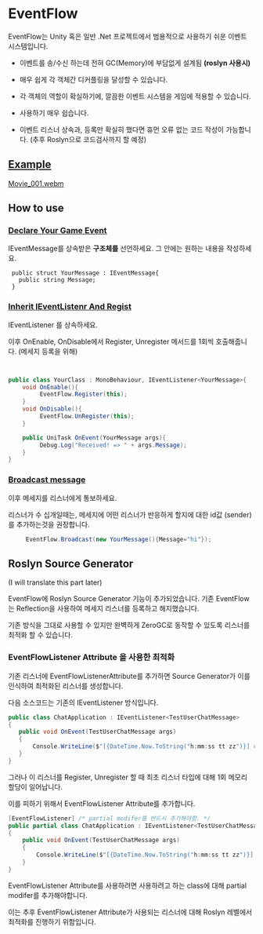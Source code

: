 # EventFlow

 EventFlow는 Unity 혹은 일반 .Net 프로젝트에서 범용적으로 사용하기 쉬운 이벤트 시스템입니다. 


 

- 이벤트를 송/수신 하는데 전혀 GC(Memory)에 부담없게 설계됨 **(roslyn 사용시)**

- 매우 쉽게 각 객체간 디커플링을 달성할 수 있습니다.  

- 각 객체의 역할이 확실하기에, 깔끔한 이벤트 시스템을 게임에 적용할 수 있습니다. 

- 사용하기 매우 쉽습니다.

- 이벤트 리스너 상속과, 등록만 확실히 했다면 휴먼 오류 없는 코드 작성이 가능합니다. (추후 Roslyn으로 코드검사까지 할 예정)
 
## [Example](https://github.com/shlifedev/event-flow/tree/main/src/Assets/Example)
[Movie_001.webm](https://github.com/user-attachments/assets/19ef0dd3-7288-49fa-b3c3-87b2195be071)

 

## How to use

### [Declare Your Game Event](https://github.com/shlifedev/event-flow/tree/main/src/Assets/Example/Scripts/Messages/OnEntityDamagedMessage.cs)
 IEventMessage를 상속받은 **구조체를** 선언하세요. 그 안에는 원하는 내용을 작성하세요.

```
 public struct YourMessage : IEventMessage{ 
   public string Message;
 }
```

### [Inherit IEventListenr<T> And Regist](https://github.com/shlifedev/event-flow/tree/main/src/Assets/Example/Scripts/HealthBarUI.cs)

IEventListener<TMessage> 를 상속하세요. 

이후 OnEnable, OnDisable에서 Register, Unregister 메서드를 1회씩 호출해줍니다. (메세지 등록을 위해)


```cs


public class YourClass : MonoBehaviour, IEventListener<YourMessage>{
    void OnEnable(){
         EventFlow.Register(this);
    }
    void OnDisable(){
         EventFlow.UnRegister(this);
    }

    public UniTask OnEvent(YourMessage args){
         Debug.Log("Received! => " + args.Message);
    }
}
```


### [Broadcast message](https://github.com/shlifedev/unity-event-system/blob/main/GameEvent/Example/Scripts/GameEntity.cs)

이후 메세지를 리스너에게 통보하세요.

리스너가 수 십개일때는, 메세지에 어떤 리스너가 반응하게 할지에 대한 id값 (sender) 를 추가하는것을 권장합니다. 

```cs
     EventFlow.Broadcast(new YourMessage(){Message="hi"});
```  


## Roslyn Source Generator

(I will translate this part later)

 EventFlow에 Roslyn Source Generator 기능이 추가되었습니다. 기존 EventFlow는 Reflection을 사용하여 메세지 리스너를 등록하고 해지했습니다.

 기존 방식을 그대로 사용할 수 있지만 완벽하게 ZeroGC로 동작할 수 있도록 리스너를 최적화 할 수 있습니다.

### EventFlowListener Attribute 을 사용한 최적화

 기존 리스너에 EventFlowListenerAttribute를 추가하면 Source Generator가 이를 인식하여 최적화된 리스너를 생성합니다. 
 
 다음 소스코드는 기존의 IEventListener 방식입니다. 


 ```cs
 public class ChatApplication : IEventListener<TestUserChatMessage>
{
    public void OnEvent(TestUserChatMessage args)
    {
        Console.WriteLine($"[{DateTime.Now.ToString("h:mm:ss tt zz")}] chat received \t " + args.ChatMessage);
    } 
}
 ```

 그러나 이 리스너를 Register, Unregister 할 때 최초 리스너 타입에 대해 1회 메모리 할당이 일어납니다.

 이를 피하기 위해서 EventFlowListener Attribute를 추가합니다.

```cs
[EventFlowListener] /* partial modifer를 반드시 추가해야함. */
public partial class ChatApplication : IEventListener<TestUserChatMessage>
{
    public void OnEvent(TestUserChatMessage args)
    {
        Console.WriteLine($"[{DateTime.Now.ToString("h:mm:ss tt zz")}] chat received \t " + args.ChatMessage);
    } 
}
```

 EventFlowListener Attribute를 사용하려면 사용하려고 하는 class에 대해 partial modifer를 추가해야합니다. 

 이는 추후 EventFlowListener Attribute가 사용되는 리스너에 대해 Roslyn 레벨에서 최적화를 진행하기 위함입니다. 

